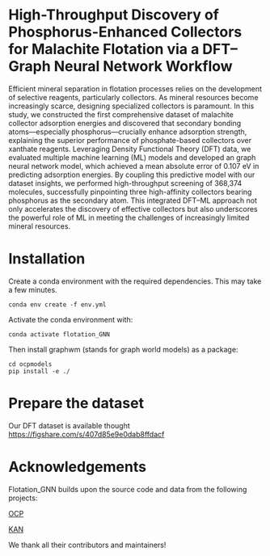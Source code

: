 # High-Throughput Discovery of Phosphorus-Enhanced Collectors for Malachite Flotation via a DFT–Graph Neural Network Workflow
Efficient mineral separation in flotation processes relies on the development of selective reagents, particularly collectors. As mineral resources become increasingly scarce, designing specialized collectors is paramount. In this study, we constructed the first comprehensive dataset of malachite collector adsorption energies and discovered that secondary bonding atoms—especially phosphorus—crucially enhance adsorption strength, explaining the superior performance of phosphate-based collectors over xanthate reagents. Leveraging Density Functional Theory (DFT) data, we evaluated multiple machine learning (ML) models and developed an graph neural network model, which achieved a mean absolute error of 0.107 eV in predicting adsorption energies. By coupling this predictive model with our dataset insights, we performed high-throughput screening of 368,374 molecules, successfully pinpointing three high-affinity collectors bearing phosphorus as the secondary atom. This integrated DFT–ML approach not only accelerates the discovery of effective collectors but also underscores the powerful role of ML in meeting the challenges of increasingly limited mineral resources.

# Installation
Create a conda environment with the required dependencies. This may take a few minutes.
```
conda env create -f env.yml
```
Activate the conda environment with:
```
conda activate flotation_GNN
```
Then install graphwm (stands for graph world models) as a package:

```
cd ocpmodels
pip install -e ./
```
# Prepare the dataset

Our DFT dataset is available thought https://figshare.com/s/407d85e9e0dab8ffdacf

# Acknowledgements
Flotation_GNN builds upon the source code and data from the following projects:

[OCP](https://github.com/facebookresearch/fairchem)

[KAN](https://github.com/Blealtan/efficient-kan)

We thank all their contributors and maintainers!
